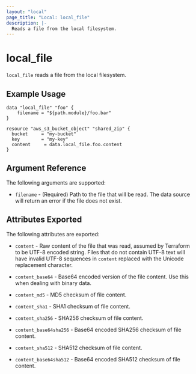 ```yaml
---
layout: "local"
page_title: "Local: local_file"
description: |-
  Reads a file from the local filesystem.
---
```


# local_file

`local_file` reads a file from the local filesystem.

## Example Usage

```hcl
data "local_file" "foo" {
    filename = "${path.module}/foo.bar"
}

resource "aws_s3_bucket_object" "shared_zip" {
  bucket     = "my-bucket"
  key        = "my-key"
  content     = data.local_file.foo.content
}
```

## Argument Reference

The following arguments are supported:

* `filename` - (Required) Path to the file that will be read.
  The data source will return an error if the file does not exist.

## Attributes Exported

The following attributes are exported:

* `content` - Raw content of the file that was read, assumed by Terraform to be UTF-8 encoded string.
  Files that do not contain UTF-8 text will have invalid UTF-8 sequences in `content`
  replaced with the Unicode replacement character.

* `content_base64` - Base64 encoded version of the file content.
  Use this when dealing with binary data.

* `content_md5` - MD5 checksum of file content.

* `content_sha1` - SHA1 checksum of file content.

* `content_sha256` - SHA256 checksum of file content.

* `content_base64sha256` - Base64 encoded SHA256 checksum of file content.

* `content_sha512` - SHA512 checksum of file content.

* `content_base64sha512` - Base64 encoded SHA512 checksum of file content.
